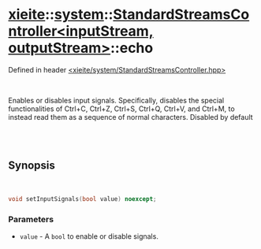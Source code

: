 # [xieite](../../xieite.md)::[system](../../system.md)::[StandardStreamsController<inputStream, outputStream>](../StandardStreamsController.md)::echo
Defined in header [<xieite/system/StandardStreamsController.hpp>](../../../include/xieite/system/StandardStreamsController.hpp)

<br/>

Enables or disables input signals. Specifically, disables the special functionalities of Ctrl+C, Ctrl+Z, Ctrl+S, Ctrl+Q, Ctrl+V, and Ctrl+M, to instead read them as a sequence of normal characters. Disabled by default

<br/><br/>

## Synopsis

<br/>

```cpp
void setInputSignals(bool value) noexcept;
```
### Parameters
- `value` - A `bool` to enable or disable signals.
